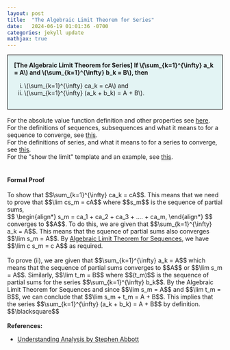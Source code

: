 ```yaml
---
layout: post
title:  "The Algebraic Limit Theorem for Series"
date:   2024-06-19 01:01:36 -0700
categories: jekyll update
mathjax: true
---
```

<div style="background-color: #E3F4F4; padding: 15px 15px 15px 15px; border:1px solid black;">
  <b>[The Algebraic Limit Theorem for Series] If \(\sum_{k=1}^{\infty} a_k = A\) and \(\sum_{k=1}^{\infty} b_k = B\), then</b>
	  <ol type="i">
	    <li>\(\sum_{k=1}^{\infty} ca_k = cA\) and</li>
	    <li>\(\sum_{k=1}^{\infty} (a_k + b_k) = A + B\).</li>
	  </ol>
</div>
<br>
<!------------------------------------------------------------------------------------>
For the absolute value function definition and other properties see <a href="https://strncat.github.io/jekyll/update/2024/05/26/analysis-absolute-value-properties.html">here</a>.
<br>
For the definitions of sequences, subsequences and what it means to for a sequence to converge, see <a href="https://strncat.github.io/jekyll/update/2024/05/21/analysis-seq-definitions.html">this</a>.
<br>
For the definitions of series, and what it means to for a series to converge, see <a href="https://strncat.github.io/jekyll/update/2024/06/10/analysis-series-definitions.html">this</a>.
<br>
For the "show the limit" template and an example, see <a href="https://strncat.github.io/jekyll/update/2024/05/12/analysis-seq-limit-template.html">this</a>.
<br> 
<br>
<!------------------------------------------------------------------------------------>
<h4><b>Formal Proof</b></h4>
To show that $$\sum_{k=1}^{\infty} ca_k = cA$$. This means that we need to prove that $$\lim cs_m = cA$$ where $$s_m$$ is the sequence of partial sums,
<div>
$$
\begin{align*}
s_m = ca_1 + ca_2 + ca_3 + .... + ca_m,
\end{align*}
$$
</div>
converges to $$A$$. To do this, we are given that $$\sum_{k=1}^{\infty} a_k = A$$. This means that the squence of partial sums also converges $$\lim s_m = A$$. By <a href="https://strncat.github.io/jekyll/update/2024/05/30/analysis-seq-algebraic-limit-theorem-i.html">Algebraic Limit Theorem for Sequences</a>, we have $$\lim c s_m = c A$$ as required. 
<br>
<br>
To prove (ii), we are given that $$\sum_{k=1}^{\infty} a_k = A$$ which means that the sequence of partial sums converges to $$A$$ or $$\lim s_m = A$$. Similarly, $$\lim t_m = B$$ where $$(t_m)$$ is the sequence of partial sums for the series $$\sum_{k=1}^{\infty} b_k$$. By the Algebraic Limit Theorem for Sequences and since $$\lim s_m = A$$ and $$\lim t_m = B$$, we can conclude that $$\lim s_m + t_m = A + B$$. This implies that the series $$\sum_{k=1}^{\infty} (a_k + b_k) = A + B$$ by definition. $$\blacksquare$$
<br>
<br>
<!------------------------------------------------------------------------------------>
<b>References:</b>
<ul>
<li><a href="https://www.amazon.com/Understanding-Analysis-Undergraduate-Texts-Mathematics/dp/1493927116">Understanding Analysis by Stephen Abbott</a></li>
</ul>